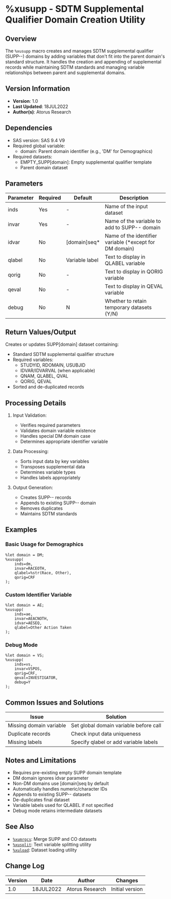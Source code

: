 # %xusupp - SDTM Supplemental Qualifier Domain Creation Utility

## Overview
The `%xusupp` macro creates and manages SDTM supplemental qualifier (SUPP--) domains by adding variables that don't fit into the parent domain's standard structure. It handles the creation and appending of supplemental records while maintaining SDTM standards and managing variable relationships between parent and supplemental domains.

## Version Information
- **Version**: 1.0
- **Last Updated**: 18JUL2022
- **Author(s)**: Atorus Research

## Dependencies
- SAS version: SAS 9.4 V9
- Required global variable:
  - domain: Parent domain identifier (e.g., 'DM' for Demographics)
- Required datasets:
  - EMPTY_SUPP[domain]: Empty supplemental qualifier template
  - Parent domain dataset

## Parameters
| Parameter | Required | Default | Description |
|-----------|----------|---------|-------------|
| inds | Yes | - | Name of the input dataset |
| invar | Yes | - | Name of the variable to add to SUPP-- domain |
| idvar | No | [domain]seq* | Name of the identifier variable (*except for DM domain) |
| qlabel | No | Variable label | Text to display in QLABEL variable |
| qorig | No | - | Text to display in QORIG variable |
| qeval | No | - | Text to display in QEVAL variable |
| debug | No | N | Whether to retain temporary datasets (Y/N) |

## Return Values/Output
Creates or updates SUPP[domain] dataset containing:
- Standard SDTM supplemental qualifier structure
- Required variables:
  - STUDYID, RDOMAIN, USUBJID
  - IDVAR/IDVARVAL (when applicable)
  - QNAM, QLABEL, QVAL
  - QORIG, QEVAL
- Sorted and de-duplicated records

## Processing Details
1. Input Validation:
   - Verifies required parameters
   - Validates domain variable existence
   - Handles special DM domain case
   - Determines appropriate identifier variable

2. Data Processing:
   - Sorts input data by key variables
   - Transposes supplemental data
   - Determines variable types
   - Handles labels appropriately

3. Output Generation:
   - Creates SUPP-- records
   - Appends to existing SUPP-- domain
   - Removes duplicates
   - Maintains SDTM standards

## Examples

### Basic Usage for Demographics
```sas
%let domain = DM;
%xusupp(
    inds=dm,
    invar=RACEOTH,
    qlabel=%str(Race, Other),
    qorig=CRF
);
```

### Custom Identifier Variable
```sas
%let domain = AE;
%xusupp(
    inds=ae,
    invar=AEACNOTH,
    idvar=AESEQ,
    qlabel=Other Action Taken
);
```

### Debug Mode
```sas
%let domain = VS;
%xusupp(
    inds=vs,
    invar=VSPOS,
    qorig=CRF,
    qeval=INVESTIGATOR,
    debug=Y
);
```

## Common Issues and Solutions
| Issue | Solution |
|-------|----------|
| Missing domain variable | Set global domain variable before call |
| Duplicate records | Check input data uniqueness |
| Missing labels | Specify qlabel or add variable labels |

## Notes and Limitations
- Requires pre-existing empty SUPP domain template
- DM domain ignores idvar parameter
- Non-DM domains use [domain]seq by default
- Automatically handles numeric/character IDs
- Appends to existing SUPP-- datasets
- De-duplicates final dataset
- Variable labels used for QLABEL if not specified
- Debug mode retains intermediate datasets

## See Also
- [`%xumrgcs`](/man/global/xumrgcs.md): Merge SUPP and CO datasets
- [`%xusplit`](/man/global/xusplit.md): Text variable splitting utility
- [`%xuload`](/man/global/xuload.md): Dataset loading utility

## Change Log
| Version | Date | Author | Changes |
|---------|------|---------|---------|
| 1.0 | 18JUL2022 | Atorus Research | Initial version | 